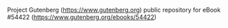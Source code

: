 Project Gutenberg (https://www.gutenberg.org) public repository for
eBook #54422 (https://www.gutenberg.org/ebooks/54422)
